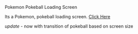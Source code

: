Pokemon Pokeball Loading Screen

Its a Pokemon, pokeball loading screen. [Click Here](https://mrdrekc.github.io/PK-Loading-Screen/)

*update* - now with transition of pokeball based on screen size
